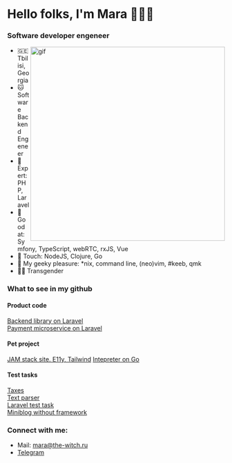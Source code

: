 <h1>Hello folks, I'm Mara 🧙🏼‍♀️</h1>

<h3>Software developer engeneer</h3>

<img align="right" alt="gif" src="https://c.tenor.com/KdZkeFEhZewAAAAC/nap-crt.gif" width="450">
<p align="left">

- 🇬🇪 Tbilisi, Georgia
- 🐱 Software Backend Engeneer
- 🐻 Expert: PHP, Laravel 
- 🐶 Good at: Symfony, TypeScript, webRTC, rxJS, Vue
- 🐨 Touch: NodeJS, Clojure, Go
- 🦊 My geeky pleasure: *nix, command line, (neo)vim, #keeb, qmk 
- 🏳️‍⚧️ Transgender

<h3>What to see in my github</h3>

<h4 align="left">Product code</h3>
<a href="https://github.com/maraloon/cars-structure">Backend library on Laravel</a><br>
<a href="https://github.com/maraloon/payment-part">Payment microservice on Laravel</a>

<h4 align="left">Pet project</h3>
<a href="https://github.com/maraloon/personal-website">JAM stack site. E11y, Tailwind</a>
<a href="https://github.com/maraloon/monkey-int">Intepreter on Go</a>

<h4 align="left">Test tasks</h3>
<a href="https://github.com/maraloon/tax">Taxes</a><br>
<a href="https://github.com/maraloon/text-parser">Text parser</a><br>
<a href="https://github.com/maraloon/avangard-test">Laravel test task</a><br>
<a href="https://github.com/maraloon/miniblog">Miniblog without framework</a>
  

<h3 align="left">Connect with me:</h3>

- Mail: <a href="mailto:mara@the-witch.ru">mara@the-witch.ru</a>
- <a href="https://t.me/maraloon">Telegram</a>

<!---
maraloon/maraloon is a ✨ special ✨ repository because its `README.md` (this file) appears on your GitHub profile.
You can click the Preview link to take a look at your changes.
--->
